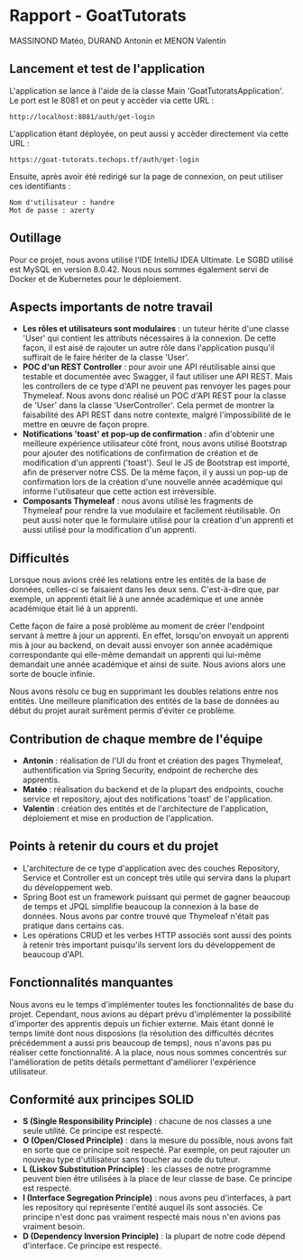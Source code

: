 # Rapport - GoatTutorats 

MASSINOND Matéo, DURAND Antonin et MENON Valentin

## Lancement et test de l'application 

L'application se lance à l'aide de la classe Main 'GoatTutoratsApplication'. Le port est le 8081 et on peut y accèder via cette URL : 
```
http://localhost:8081/auth/get-login
``` 

L'application étant déployée, on peut aussi y accèder directement via cette URL : 
```
https://goat-tutorats.techops.tf/auth/get-login
``` 

Ensuite, après avoir été redirigé sur la page de connexion, on peut utiliser ces identifiants : 
```
Nom d'utilisateur : handre
Mot de passe : azerty
```

## Outillage 

Pour ce projet, nous avons utilisé l'IDE IntelliJ IDEA Ultimate. 
Le SGBD utilisé est MySQL en version 8.0.42. 
Nous nous sommes également servi de Docker et de Kubernetes pour le déploiement. 

## Aspects importants de notre travail 

- **Les rôles et utilisateurs sont modulaires** : un tuteur hérite d'une classe 'User' qui contient les attributs nécessaires à la connexion. De cette façon, il est aisé de rajouter un autre rôle dans l'application pusqu'il suffirait de le faire hériter de la classe 'User'. 
- **POC d'un REST Controller** : pour avoir une API réutilisable ainsi que testable et documentée avec Swagger, il faut utiliser une API REST. Mais les controllers de ce type d'API ne peuvent pas renvoyer les pages pour Thymeleaf. Nous avons donc réalisé un POC d'API REST pour la classe de 'User' dans la classe 'UserController'. Cela permet de montrer la faisabilité des API REST dans notre contexte, malgré l'impossibilité de le mettre en œuvre de façon propre.
- **Notifications 'toast' et pop-up de confirmation** : afin d'obtenir une meilleure expérience utilisateur côté front, nous avons utilisé Bootstrap pour ajouter des notifications de confirmation de création et de modification d'un apprenti ('toast'). Seul le JS de Bootstrap est importé, afin de préserver notre CSS. De la même façon, il y aussi un pop-up de confirmation lors de la création d'une nouvelle année académique qui informe l'utilisateur que cette action est irréversible. 
- **Composants Thymeleaf** : nous avons utilisé les fragments de Thymeleaf pour rendre la vue modulaire et facilement réutilisable. On peut aussi noter que le formulaire utilisé pour la création d'un apprenti et aussi utilisé pour la modification d'un apprenti. 

## Difficultés 

Lorsque nous avions créé les relations entre les entités de la base de données, celles-ci se faisaient dans les deux sens. C'est-à-dire que, par exemple, un apprenti était lié à une année académique et une année académique était lié à un apprenti. 

Cette façon de faire a posé problème au moment de créer l'endpoint servant à mettre à jour un apprenti. En effet, lorsqu'on envoyait un apprenti mis à jour au backend, on devait aussi envoyer son année académique correspondante qui elle-même demandait un apprenti qui lui-même demandait une année académique et ainsi de suite. Nous avions alors une sorte de boucle infinie. 

Nous avons résolu ce bug en supprimant les doubles relations entre nos entités. Une meilleure planification des entités de la base de données au début du projet aurait surêment permis d'éviter ce problème.

## Contribution de chaque membre de l'équipe 

- **Antonin** : réalisation de l'UI du front et création des pages Thymeleaf, authentification via Spring Security, endpoint de recherche des apprentis.
- **Matéo** : réalisation du backend et de la plupart des endpoints, couche service et repository, ajout des notifications 'toast' de l'application.
- **Valentin** : création des entités et de l'architecture de l'application, déploiement et mise en production de l'application.

## Points à retenir du cours et du projet

- L'architecture de ce type d'application avec des couches Repository, Service et Controller est un concept très utile qui servira dans la plupart du développement web. 
- Spring Boot est un framework puissant qui permet de gagner beaucoup de temps et JPQL simplifie beaucoup la connexion à la base de données. Nous avons par contre trouvé que Thymeleaf n'était pas pratique dans certains cas. 
- Les opérations CRUD et les verbes HTTP associés sont aussi des points à retenir très important puisqu'ils servent lors du développement de beaucoup d'API. 

## Fonctionnalités manquantes 

Nous avons eu le temps d'implémenter toutes les fonctionnalités de base du projet. Cependant, nous avions au départ prévu d'implémenter la possibilité d'importer des apprentis depuis un fichier externe. Mais étant donné le temps limité dont nous disposions (la résolution des difficultés décrites précédemment a aussi pris beaucoup de temps), nous n'avons pas pu réaliser cette fonctionnalité. A la place, nous nous sommes concentrés sur l'amélioration de petits détails permettant d'améliorer l'expérience utilisateur. 

## Conformité aux principes SOLID 

- **S (Single Responsibility Principle)** : chacune de nos classes a une seule utilité. Ce principe est respecté. 
- **O (Open/Closed Principle)** : dans la mesure du possible, nous avons fait en sorte que ce principe soit respecté. Par exemple, on peut rajouter un nouveau type d'utilisateur sans toucher au code du tuteur.
- **L (Liskov Substitution Principle)** : les classes de notre programme peuvent bien être utilisées à la place de leur classe de base. Ce principe est respecté. 
- **I (Interface Segregation Principle)** : nous avons peu d'interfaces, à part les repository qui représente l'entité auquel ils sont associés. Ce principe n'est donc pas vraiment respecté mais nous n'en avions pas vraiment besoin.
- **D (Dependency Inversion Principle)** : la plupart de notre code dépend d'interface. Ce principe est respecté. 